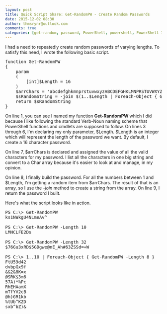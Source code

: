 ```yaml
---
layout: post
title: Quick Script Share: Get-RandomPW - Create Random Passwords
date: 2015-12-02 08:30
author: thmsrynr@outlook.com
comments: true
categories: [get-random, password, PowerShell, powershell, PowerShell ISE, powershell ise, script share]
---
```

I had a need to repeatedly create random passwords of varying lengths. To satisfy this need, I wrote the following basic script.

<pre class="lang:ps decode:true">function Get-RandomPW
{
    param
    (
        [int]$Length = 16
    )
    $arrChars = 'abcdefghkmnprstuvwxyzABCDEFGHKLMNPRSTUVWXYZ123456789!@#$%^&amp;*()-=_+'.ToCharArray()
    $sRandomString = -join $(1..$Length | Foreach-Object { Get-Random -InputObject $arrChars })
    return $sRandomString
}</pre>

On line 1, you can see I named my function <strong>Get-RandomPW </strong>which I did because I like following the standard Verb-Noun naming scheme that PowerShell functions and cmdlets are supposed to follow. On lines 3 through 6, I'm declaring my only parameter, $Length. $Length is an integer which will represent the length of the password we want. By default, I create a 16 character password.

On line 7, $arrChars is declared and assigned the value of all the valid characters for my password. I list all the characters in one big string and convert to a Char array because it's easier to look at and manage, in my opinion.

On line 8, I finally build the password. For all the numbers between 1 and $Length, I'm getting a random item from $arrChars. The result of that is an array, so I use the <em>-join</em> method to create a string from the array. On line 9, I return the password I built.

Here's what the script looks like in action.

<pre class="lang:ps decode:true ">PS C:\&gt; Get-RandomPW
ks1NWkgU4NLmeAv^

PS C:\&gt; Get-RandomPW -Length 10
LMHCLFE2Ds

PS C:\&gt; Get-RandomPW -Length 32
$76Gu3xRD$5GDgwe@nE_Ah#63ZSSd=+W

PS C:\&gt; 1..10 | Foreach-Object { Get-RandomPW -Length 8 }
FtU59d42
dvbpGx9f
&amp;&amp;2&amp;8K=x
@SRK$3m6
57A)*%Pc
RhEHAamX
mTfYV2cB
@h)GR1kb
%tUb^KZD
sxb^bZ)&amp;</pre>

&nbsp;
